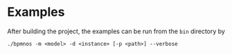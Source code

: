 # Examples

After building the project, the examples can be run from the `bin` directory by

```
./bpmnos -m <model> -d <instance> [-p <path>] --verbose
```
